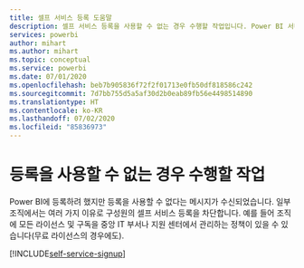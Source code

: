 ```yaml
---
title: 셀프 서비스 등록 도움말
description: 셀프 서비스 등록을 사용할 수 없는 경우 수행할 작업입니다. Power BI 서비스에 등록할 수 없습니다.
services: powerbi
author: mihart
ms.author: mihart
ms.topic: conceptual
ms.service: powerbi
ms.date: 07/01/2020
ms.openlocfilehash: beb7b905836f72f2f01713e0fb50df818586c242
ms.sourcegitcommit: 7d7bb755d5a5af30d2b0eab89fb56e4498514890
ms.translationtype: HT
ms.contentlocale: ko-KR
ms.lasthandoff: 07/02/2020
ms.locfileid: "85836973"
---
```

# <a name="what-to-do-if-sign-up-is-disabled"></a>등록을 사용할 수 없는 경우 수행할 작업

Power BI에 등록하려 했지만 등록을 사용할 수 없다는 메시지가 수신되었습니다. 일부 조직에서는 여러 가지 이유로 구성원의 셀프 서비스 등록을 차단합니다.  예를 들어 조직에 모든 라이선스 및 구독을 중앙 IT 부서나 지원 센터에서 관리하는 정책이 있을 수 있습니다(무료 라이선스의 경우에도). 

[!INCLUDE[self-service-signup](../includes/self-service-signup-help.md)]